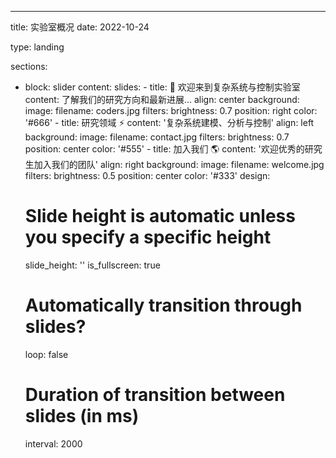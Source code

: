 ---
title: 实验室概况
date: 2022-10-24

type: landing

sections:
  - block: slider
    content:
      slides:
        - title: 👋 欢迎来到复杂系统与控制实验室
          content: 了解我们的研究方向和最新进展...
          align: center
          background:
            image:
              filename: coders.jpg
              filters:
                brightness: 0.7
            position: right
            color: '#666'
        - title: 研究领域 ⚡️
          content: '复杂系统建模、分析与控制'
          align: left
          background:
            image:
              filename: contact.jpg
              filters:
                brightness: 0.7
            position: center
            color: '#555'
        - title: 加入我们 🌎
          content: '欢迎优秀的研究生加入我们的团队'
          align: right
          background:
            image:
              filename: welcome.jpg
              filters:
                brightness: 0.5
            position: center
            color: '#333'
    design:
      # Slide height is automatic unless you specify a specific height
      slide_height: ''
      is_fullscreen: true
      # Automatically transition through slides?
      loop: false
      # Duration of transition between slides (in ms)
      interval: 2000 